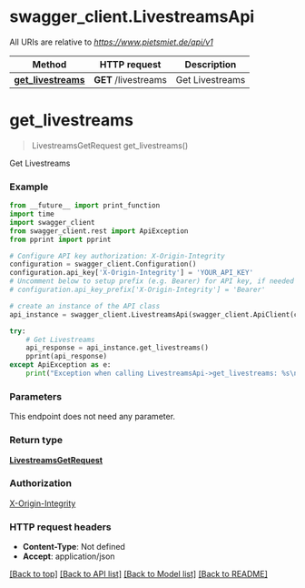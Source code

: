 # swagger_client.LivestreamsApi

All URIs are relative to *https://www.pietsmiet.de/api/v1*

Method | HTTP request | Description
------------- | ------------- | -------------
[**get_livestreams**](LivestreamsApi.md#get_livestreams) | **GET** /livestreams | Get Livestreams

# **get_livestreams**
> LivestreamsGetRequest get_livestreams()

Get Livestreams

### Example
```python
from __future__ import print_function
import time
import swagger_client
from swagger_client.rest import ApiException
from pprint import pprint

# Configure API key authorization: X-Origin-Integrity
configuration = swagger_client.Configuration()
configuration.api_key['X-Origin-Integrity'] = 'YOUR_API_KEY'
# Uncomment below to setup prefix (e.g. Bearer) for API key, if needed
# configuration.api_key_prefix['X-Origin-Integrity'] = 'Bearer'

# create an instance of the API class
api_instance = swagger_client.LivestreamsApi(swagger_client.ApiClient(configuration))

try:
    # Get Livestreams
    api_response = api_instance.get_livestreams()
    pprint(api_response)
except ApiException as e:
    print("Exception when calling LivestreamsApi->get_livestreams: %s\n" % e)
```

### Parameters
This endpoint does not need any parameter.

### Return type

[**LivestreamsGetRequest**](LivestreamsGetRequest.md)

### Authorization

[X-Origin-Integrity](../README.md#X-Origin-Integrity)

### HTTP request headers

 - **Content-Type**: Not defined
 - **Accept**: application/json

[[Back to top]](#) [[Back to API list]](../README.md#documentation-for-api-endpoints) [[Back to Model list]](../README.md#documentation-for-models) [[Back to README]](../README.md)

